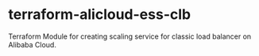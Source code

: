 # terraform-alicloud-ess-clb
Terraform Module for creating scaling service for classic load balancer on Alibaba Cloud.
